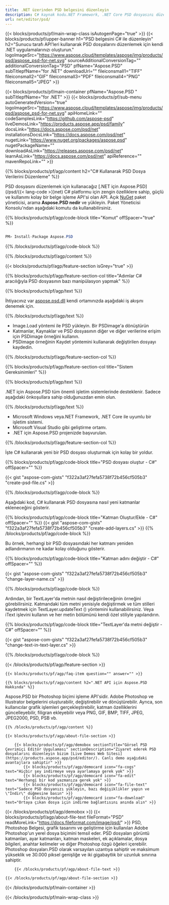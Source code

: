 ```yaml
---
title: .NET üzerinden PSD belgesini düzenleyin
description: C# kaynak kodu.NET Framework, .NET Core PSD dosyasını düzenlemek için.
url: net/editor/psd/
---
```


{{< blocks/products/pf/main-wrap-class isAutogenPage="true" >}}
{{< blocks/products/pf/upper-banner h1="PSD belgesini C# ile düzenleyin" h2="Sunucu tarafı API'leri kullanarak PSD dosyalarını düzenlemek için kendi .NET uygulamalarınızı oluşturun." logoImageSrc="https://www.aspose.cloud/templates/aspose/img/products/psd/aspose_psd-for-net.svg" sourceAdditionalConversionTag="" additionalConversionTag="PSD" pfName="Aspose.PSD" subTitlepfName="for .NET" downloadUrl="" fileiconsmall1="TIFF" fileiconsmall2="GIF" fileiconsmall3="PDF" fileiconsmall4="PNG" fileiconsmall5="JPEG" >}}

{{< blocks/products/pf/main-container pfName="Aspose.PSD " subTitlepfName="for .NET" >}}
{{< blocks/products/pf/sub-menu autoGeneratedVersion="true" logoImageSrc="https://www.aspose.cloud/templates/aspose/img/products/psd/aspose_psd-for-net.svg" apiHomeLink="" codeSamplesLink="https://github.com/aspose-psd" liveDemosLink="https://products.aspose.app/psd/family" docsLink="https://docs.aspose.com/psd/net" installationsDocsLink="https://docs.aspose.com/psd/net" nugetLink="https://www.nuget.org/packages/aspose.psd" nugetPackageName="" downloadAsLink="https://releases.aspose.com/psd/net" learnAsLink="https://docs.aspose.com/psd/net" apiReference="" mavenRepoLink="" >}}

{{% blocks/products/pf/agp/content h2="C# Kullanarak PSD Dosya Verilerini Düzenleme" %}}

 PSD dosyasını düzenlemek için kullanacağız
 [.NET için Aspose.PSD](/psd/{{< lang-code >}}net) 
 C# platformu için zengin özelliklere sahip, güçlü ve kullanımı kolay bir belge işleme API'si olan API. Açık
 [NuGet](https://www.nuget.org/packages/aspose.psd) 
 paket yöneticisi, arama
 **Aspose.PSD nedir** 
 ve yükleyin. Paket Yöneticisi Konsolu'ndan aşağıdaki komutu da kullanabilirsiniz.

{{% blocks/products/pf/agp/code-block title="Komut" offSpacer="true" %}}

```cs

PM> Install-Package Aspose.PSD

```

{{% /blocks/products/pf/agp/code-block %}}

{{% /blocks/products/pf/agp/content %}}

{{< blocks/products/pf/agp/feature-section isGrey="true" >}}

{{% blocks/products/pf/agp/feature-section-col title="Adımlar C# aracılığıyla PSD dosyasının bazı manipülasyon yapmak" %}}

{{% blocks/products/pf/agp/text %}}

 İhtiyacınız var
 [aspose.psd.dll](https://releases.aspose.com/psd/net) 
 kendi ortamınızda aşağıdaki iş akışını denemek için.

{{% /blocks/products/pf/agp/text %}}

+ Image.Load yöntemi ile PSD yükleyin. Bir PSDimage'a dönüştürün
+ Katmanlar, Kaynaklar ve PSD dosyasının diğer ve diğer verilerine erişim için PSDimage örneğini kullanın.
+ PSDimage örneğinin Kaydet yöntemini kullanarak değiştirilen dosyayı kaydedin.

{{% /blocks/products/pf/agp/feature-section-col %}}

{{% blocks/products/pf/agp/feature-section-col title="Sistem Gereksinimleri" %}}

{{% blocks/products/pf/agp/text %}}

 .NET için Aspose.PSD tüm önemli işletim sistemlerinde desteklenir. Sadece aşağıdaki önkoşullara sahip olduğunuzdan emin olun.

{{% /blocks/products/pf/agp/text %}}

- Microsoft Windows veya.NET Framework, .NET Core ile uyumlu bir işletim sistemi.
- Microsoft Visual Studio gibi geliştirme ortamı.
- .NET için Aspose.PSD projenizde başvurulan.

{{% /blocks/products/pf/agp/feature-section-col %}}


İşte C# kullanarak yeni bir PSD dosyası oluşturmak için kolay bir yoldur.
<!-- CODE-BLOCK -->
{{% blocks/products/pf/agp/code-block title="PSD dosyası oluştur - C#" offSpacer="" %}}

{{< gist "aspose-com-gists" "f322a3af27fefa5738f72b456cf505b3" "create-psd-file.cs" >}}

{{% /blocks/products/pf/agp/code-block %}}


Aşağıdaki kod, C# kullanarak PSD dosyasına nasıl yeni katmanlar ekleneceğini gösterir.
<!-- CODE-BLOCK -->
{{% blocks/products/pf/agp/code-block title="Katman Oluştur/Ekle - C#" offSpacer="" %}}
{{< gist "aspose-com-gists" "f322a3af27fefa5738f72b456cf505b3" "create-add-layers.cs" >}}
{{% /blocks/products/pf/agp/code-block %}}


Bu örnek, herhangi bir PSD dosyasındaki her katmanı yeniden adlandırmanın ne kadar kolay olduğunu gösterir.
<!-- CODE-BLOCK -->
{{% blocks/products/pf/agp/code-block title="Katman adını değiştir - C#" offSpacer="" %}}

{{< gist "aspose-com-gists" "f322a3af27fefa5738f72b456cf505b3" "change-layer-name.cs" >}}

{{% /blocks/products/pf/agp/code-block %}}


Ardından, bir TextLayer'da metnin nasıl değiştirileceğinin örneğini görebilirsiniz. Katmandaki tüm metni yenisiyle değiştirmek ve tüm stilleri kaydetmek için TextLayer.updateText () yöntemini kullanabilirsiniz.
Veya iText işlevini kullanın ve her metin bölümünü kendi özel stiliyle yapılandırın.
<!-- CODE-BLOCK -->
{{% blocks/products/pf/agp/code-block title="TextLayer'da metni değiştir - C#" offSpacer="" %}}

{{< gist "aspose-com-gists" "f322a3af27fefa5738f72b456cf505b3" "change-text-in-text-layer.cs" >}}

{{% /blocks/products/pf/agp/code-block %}}

{{< /blocks/products/pf/agp/feature-section >}}

    {{< blocks/products/pf/agp/faq-item question="" answer="" >}}
 

<!-- aboutfile Starts -->

    {{% blocks/products/pf/agp/content h2=".NET API için Aspose.PSD Hakkında" %}}

 Aspose.PSD bir Photoshop biçimi işleme API'sidir. Adobe Photoshop ve Illustrator belgelerini oluşturabilir, değiştirebilir ve dönüştürebilir. Ayrıca, son kullanıcılar grafik işlemleri gerçekleştirebilir, katman özelliklerini güncelleyebilir, filigran ekleyebilir veya PNG, GIF, BMP, TIFF, JPEG, JPEG2000, PSD, PSB vb. 



    {{% /blocks/products/pf/agp/content %}}

    {{< blocks/products/pf/agp/about-file-section >}}

        {{< blocks/products/pf/agp/demobox sectionTitle="Görsel PSD Çevrimiçi Editör Uygulaması" sectionDescription="Ziyaret ederek PSD dosyalarını düzenleyin bizim [Live Demos Web Sitesi](https://products.aspose.app/psd/editor/). Canlı demo aşağıdaki avantajlara sahiptir" >}}
            {{< blocks/products/pf/agp/democard icon="fa-cogs" text="Hiçbir şey indirmeye veya ayarlamaya gerek yok" >}}
            {{< blocks/products/pf/agp/democard icon="fa-edit" text="Herhangi bir kod yazmanıza gerek yok" >}}
            {{< blocks/products/pf/agp/democard icon="fa-file-text" text="Sadece PSD dosyanızı yükleyin, bazı değişiklikler yapın ve \"İndir\" düğmesine basın" >}}
            {{< blocks/products/pf/agp/democard icon="fa-download" text="Ortaya çıkan dosya için indirme bağlantısını anında alın" >}}
{{< /blocks/products/pf/agp/demobox >}}
        {{< blocks/products/pf/agp/about-file-text fileFormat="PSD" readMoreLink="https://docs.fileformat.com/image/psd/" >}}
PSD, Photoshop Belgesi, grafik tasarımı ve geliştirme için kullanılan Adobe Photoshop'un yerel dosya biçimini temsil eder. PSD dosyaları görüntü katmanları, ayar katmanları, katman maskeleri, ek açıklamalar, dosya bilgileri, anahtar kelimeler ve diğer Photoshop özgü öğeleri içerebilir. Photoshop dosyaları.PSD olarak varsayılan uzantıya sahiptir ve maksimum yükseklik ve 30.000 piksel genişliğe ve iki gigabaytlık bir uzunluk sınırına sahiptir.

        {{< /blocks/products/pf/agp/about-file-text >}}

    {{< /blocks/products/pf/agp/about-file-section >}}

<!-- aboutfile Ends -->

{{< /blocks/products/pf/main-container >}}
    
{{< /blocks/products/pf/main-wrap-class >}}

